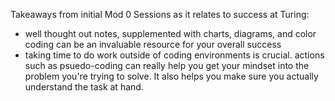 Takeaways from initial Mod 0 Sessions as it relates to success at Turing:
* well thought out notes, supplemented with charts, diagrams, and color coding can be an invaluable resource for your overall success
* taking time to do work outside of coding environments is crucial. actions such as psuedo-coding can really help you get your mindset into the problem you're trying to solve. It also helps you make sure you actually understand the task at hand. 
